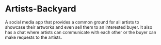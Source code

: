 # Artists-Backyard
A social media app that provides a common ground for all artists to showcase their artworks and even sell them to an interested buyer. It also has a chat where artists can communicate with each other or the buyer can make requests to the artists.
